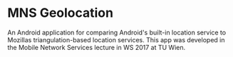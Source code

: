 # MNS Geolocation
An Android application for comparing Android's built-in location service to Mozillas triangulation-based location services.
This app was developed in the Mobile Network Services lecture in WS 2017 at TU Wien.

